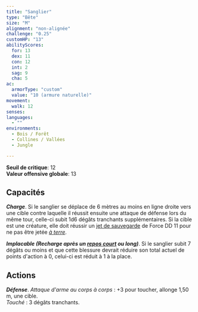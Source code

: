 ```yaml
---
title: "Sanglier"
type: "Bête"
size: "M"
alignment: "non-alignée"
challenge: "0.25"
customHP: "13"
abilityScores:
  for: 13
  dex: 11
  con: 12
  int: 2
  sag: 9
  cha: 5
ac:
  armorType: "custom"
  value: "10 (armure naturelle)"
movement:
  walk: 12
senses:
languages:
  - ""
environments:
  - Bois / Forêt
  - Collines / Vallées
  - Jungle

---
```

**Seuil de critique**: 12          
**Valeur offensive globale**: 13     
## Capacités
_**Charge**_. Si le sanglier se déplace de 6 mètres au moins en ligne droite vers une cible contre laquelle il réussit ensuite une attaque de défense lors du même tour, celle-ci subit 1d6 dégâts tranchants supplémentaires. Si la cible est une créature, elle doit réussir un [jet de sauvegarde](/utiliser-les-caracteristiques/#jets-de-sauvegarde) de Force DD 11 pour ne pas être jetée [_à terre_](/gerer-la-sante-du-personnage/#a-terre).

_**Implacable (Recharge après un [_repos court_](/gerer-la-sante-du-personnage/#repos-court) ou long)**_. Si le sanglier subit 7 dégâts ou moins et que cette blessure devrait réduire son total actuel de points d'action à 0, celui-ci est réduit à 1 à la place.

## Actions
_**Défense**_. _Attaque d'arme au corps à corps_ : +3 pour toucher, allonge 1,50 m, une cible.  
_Touché_ : 3 dégâts tranchants.
